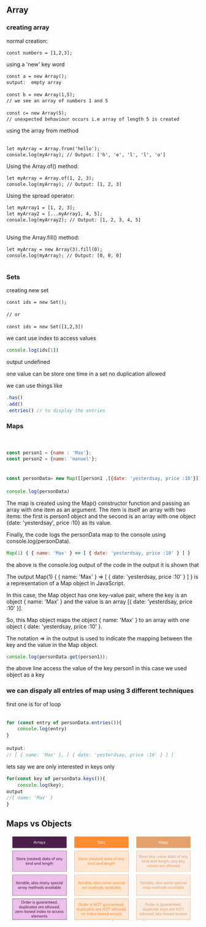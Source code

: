 ## Array

### creating array

normal creation:
```JS
const numbers = [1,2,3];
```


using a 'new' key word

```JS
const a = new Array();
output:  empty array

const b = new Array(1,5);
// we see an array of numbers 1 and 5

const c= new Array(5);
// unexpected behaviour occurs i.e array of length 5 is created
```

using the array from method
```

let myArray = Array.from('hello');
console.log(myArray); // Output: ['h', 'e', 'l', 'l', 'o']
```

Using the Array.of() method:
```JS
let myArray = Array.of(1, 2, 3);
console.log(myArray); // Output: [1, 2, 3]

```

Using the spread operator:
```Js
let myArray1 = [1, 2, 3];
let myArray2 = [...myArray1, 4, 5];
console.log(myArray2); // Output: [1, 2, 3, 4, 5]


```

Using the Array.fill() method:

```JS
let myArray = new Array(3).fill(0);
console.log(myArray); // Output: [0, 0, 0]


```

### Sets


creating new set
```JS
const ids = new Set();

// or 

const ids = new Set([1,2,3])
```
we cant use index to access values


```js
console.log(ids[1])
```
output undefined

one value can be store one time in a set
no duplication allowed

we can use things like 

```js
.has()
.add()
.entries() // to display the entries
```

### Maps

```js


const person1 = {name : 'Max'};
const person2 = {name: 'manuel'};


const personData= new Map([[person1 ,[{date: 'yesterdsay, price :10'}]]])

console.log(personData)
```


The map is created using the Map() constructor function and passing an array with one item as an argument. The item is itself an array with two items: the first is person1 object and the second is an array with one object {date: 'yesterdsay', price :10} as its value.

Finally, the code logs the personData map to the console using console.log(personData).

```js
Map(1) { { name: 'Max' } => [ { date: 'yesterdsay, price :10' } ] }
```
the above is the console.log output of the code
in the output it is shown that

The output Map(1) { { name: 'Max' } => [ { date: 'yesterdsay, price :10' } ] } is a representation of a Map object in JavaScript.

In this case, the Map object has one key-value pair, where the key is an object { name: 'Max' } and the value is an array [{ date: 'yesterdsay, price :10' }].

So, this Map object maps the object { name: 'Max' } to an array with one object { date: 'yesterdsay, price :10' }.

The notation => in the output is used to indicate the mapping between the key and the value in the Map object.


```js
console.log(personData.get(person1));
```
the above line access the value of the key person1 in this case we used object as a key


### we can dispaly all entries of map using 3 different techniques

first one is for of loop
```js

for (const entry of personData.entries()){
    console.log(entry)
}

output:
// [ { name: 'Max' }, [ { date: 'yesterdsay, price :10' } ] ]

```

lets say we are only interested in keys only
```js
for(const key of personData.keys()){
    console.log(key);
output
//{ name: 'Max' }
}
```

## Maps vs Objects

<img src="/assets/mapsobjectssets.png">

